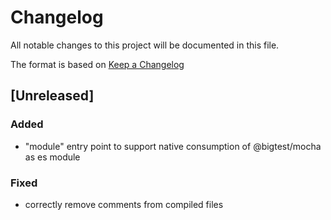 # Changelog
All notable changes to this project will be documented in this file.

The format is based on [Keep a Changelog](http://keepachangelog.com/en/1.0.0/)

## [Unreleased]

### Added

- "module" entry point to support native consumption of @bigtest/mocha
  as es module

### Fixed

- correctly remove comments from compiled files
